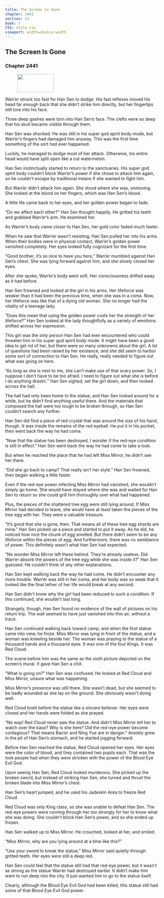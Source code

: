 ```yaml
---
title: The Screen Is Gone
chapter: 2441
section: 11
book: 7
CSS: style.css
viewport: width=device-width
---
```


## The Screen Is Gone

### Chapter 2441

<figure>
	<img src="../Images/gem.gif" alt="" id="gem" width="120" height="60" />
</figure>

Wan’er struck too fast for Han Sen to dodge. His fast reflexes moved his head far enough back that she didn’t strike him directly, but her fingertips still tore into his face.

Three deep gashes were torn into Han Sen’s face. The clefts were so deep that his skull became visible through them.

Han Sen was shocked. He was still in his super god spirit body mode, but Wan’er’s fingers had damaged him anyway. This was the first time something of the sort had ever happened.

Luckily, he managed to dodge most of her attack. Otherwise, his entire head would have split open like a cut watermelon.

Han Sen instinctually started to return to the sanctuaries. His super god spirit body couldn’t block Wan’er’s power if she chose to attack him again, so he couldn’t escape by traditional means if she wanted to fight him.

But Wan’er didn’t attack him again. She stood where she was, unmoving. She looked at the blood on her fingers, which was Han Sen’s blood.

A little life came back to her eyes, and her golden power began to fade.

“Do we affect each other?” Han Sen thought happily. He gritted his teeth and grabbed Wan’er’s arm. He examined her.

As Wan’er’s body came closer to Han Sen, her gold color faded much faster.

When he saw that Wan’er wasn’t resisting, Han Sen pulled her into his arms. When their bodies were in physical contact, Wan’er’s golden power vanished completely. Her eyes looked fully cognizant for the first time.

“Good brother, it’s so nice to have you here,” Wan’er mumbled against Han Sen’s chest. She was lying forward against him, and she slowly closed her eyes.

After she spoke, Wan’er’s body went soft. Her consciousness drifted away as it had before.

Han Sen frowned and looked at the girl in his arms. Her lifeforce was weaker than it had been the previous time, when she was in a coma. Now, her lifeforce was like that of a dying old woman. She no longer had the vitality of a teenage lady.

“Does this mean that using the golden power costs her the strength of her lifeforce?” Han Sen looked at the lady thoughtfully as a variety of emotions shifted across her expression.

This girl was the only person Han Sen had ever encountered who could threaten him in his super god spirit body mode. It might have been a good idea to get rid of her, but there were so many unknowns about the girl. A lot of questions had been raised by her existence, and she did seem to harbor some sort of connection to Han Sen. He really, really needed to figure out what was going on here.

“As long as she is next to me, she can’t make use of that scary power. So, I suppose I don’t have to be too afraid. I need to figure out what she is before I do anything drastic.” Han Sen sighed, set the girl down, and then looked across the hall.

The hall had only been home to the statue, and Han Sen looked around for a while, but he didn’t find anything useful there. And the materials that composed the hall were too tough to be broken through, so Han Sen couldn’t search any further.

Han Sen did find a piece of red crystal that was around the size of his hand, though. It was inside the remains of the red eyeball. He put it in his pocket, then went back the way he had come.

“Now that the statue has been destroyed, I wonder if the red-eye condition is still in effect.” Han Sen went back the way he had come to take a look.

But when he reached the place that he had left Miss Mirror, he didn’t see her there.

“Did she go back to camp? That really isn’t her style.” Han Sen frowned, then began walking a little faster.

Even if the red-eye power infecting Miss Mirror had vanished, she wouldn’t simply go home. She would have stayed where she was and waited for Han Sen to return so she could grill him thoroughly over what had happened.

Plus, the pieces of the shattered tree egg were still lying around. If Miss Mirror had decided to leave, she would have at least taken the pieces of the tree egg with her. They were a valuable treasure.

“It’s good that she is gone, then. That means all of these tree egg shards are mine.” Han Sen picked up a piece and started to put it away. As he did, he noticed how nice the chunk of egg smelled. But there didn’t seem to be any lifeforce within the pieces of egg. And furthermore, there was no semblance of power. This definitely wasn’t what Han Sen had expected.

“No wonder Miss Mirror left these behind. They’re already useless. Did Wan’er absorb the powers of the tree egg while she was inside it?” Han Sen guessed. He couldn’t think of any other explanations.

Han Sen kept walking back the way he had come. He didn’t encounter any more trouble. Wan’er was still in her coma, and her body was so weak that it looked like the final tether of her life would break at any second.

Han Sen didn’t know why the girl had been reduced to such a condition. If this continued, she wouldn’t last long.

Strangely, though, Han Sen found no evidence of the wall of pictures on his return trip. The wall seemed to have just vanished into thin air, without a trace.

Han Sen continued walking back toward camp, and when the first statue came into view, he froze. Miss Mirror was lying in front of the statue, and a woman was kneeling beside her. The woman was praying to the statue of a thousand hands and a thousand eyes. It was one of the four Kings. It was Red Cloud.

The scene before him was the same as the sixth picture depicted on the screen’s mural. It gave Han Sen a chill.

“What is going on?” Han Sen was confused. He looked at Red Cloud and Miss Mirror, unsure what was happening.

Miss Mirror’s presence was still there. She wasn’t dead, but she seemed to be badly wounded as she lay on the ground. She obviously wasn’t doing well.

Red Cloud knelt before the statue like a sincere believer. Her eyes were closed and her hands were folded as she prayed.

“No way! Red Cloud never saw the statue. And didn’t Miss Mirror tell her to watch over the base? Why is she here? Did the red-eye power become contagious? That means Bao’er and Ning Yue are in danger.” Anxiety grew in the pit of Han Sen’s stomach, and he started jogging forward.

Before Han Sen reached the statue, Red Cloud opened her eyes. Her eyes were the color of blood, and they contained two pupils each. That was the look people had when they were stricken with the power of the Blood Eye Evil God.

Upon seeing Han Sen, Red Cloud looked murderous. She picked up the broken sword, but instead of striking Han Sen, she turned and thrust the broken blade into Miss Mirror’s chest.

Han Sen’s heart jumped, and he used his Jadeskin Area to freeze Red Cloud.

Red Cloud was only King class, so she was unable to defeat Han Sen. The red-eye powers were running through her too strongly for her to know what she was doing. She couldn’t block Han Sen’s power, and so she ended up frozen.

Han Sen walked up to Miss Mirror. He crouched, looked at her, and smiled.

“Miss Mirror, why are you lying around at a time like this?”

“Use your sword to break the statue,” Miss Mirror said quietly through gritted teeth. Her eyes were still a deep red.

Han Sen could feel that the statue still had that red-eye power, but it wasn’t as strong as the statue Wan’er had destroyed earlier. It didn’t make him want to run deep into the city. It just wanted him to go to the statue itself.

Clearly, although the Blood Eye Evil God had been killed, this statue still had some of that Blood Eye Evil God power.